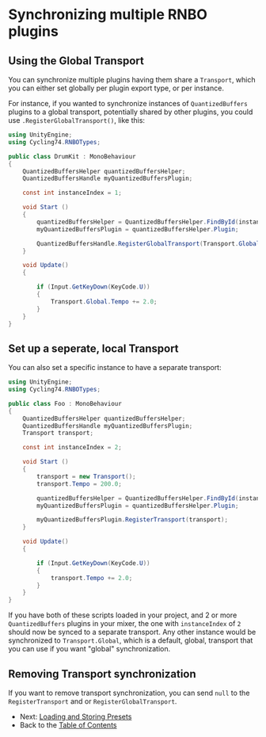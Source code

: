 # Synchronizing multiple RNBO plugins

## Using the Global Transport

You can synchronize multiple plugins having them share a `Transport`, which you can either set globally per plugin export type, or per instance.

For instance, if you wanted to synchronize instances of `QuantizedBuffers` plugins to a global transport, potentially shared by other plugins, you could use `.RegisterGlobalTransport()`, like this:

```csharp
using UnityEngine;
using Cycling74.RNBOTypes;

public class DrumKit : MonoBehaviour
{
    QuantizedBuffersHelper quantizedBuffersHelper;
    QuantizedBuffersHandle myQuantizedBuffersPlugin;

    const int instanceIndex = 1;

    void Start ()
    {
        quantizedBuffersHelper = QuantizedBuffersHelper.FindById(instanceIndex);
        myQuantizedBuffersPlugin = quantizedBuffersHelper.Plugin;

        QuantizedBuffersHandle.RegisterGlobalTransport(Transport.Global);
    }

    void Update()
    {

        if (Input.GetKeyDown(KeyCode.U))
        {
            Transport.Global.Tempo += 2.0;
        }
    }
}
```

## Set up a seperate, local Transport

You can also set a specific instance to have a separate transport:

```csharp
using UnityEngine;
using Cycling74.RNBOTypes;

public class Foo : MonoBehaviour
{
    QuantizedBuffersHelper quantizedBuffersHelper;
    QuantizedBuffersHandle myQuantizedBuffersPlugin;
    Transport transport;

    const int instanceIndex = 2;

    void Start ()
    {
        transport = new Transport();
        transport.Tempo = 200.0;

        quantizedBuffersHelper = QuantizedBuffersHelper.FindById(instanceIndex);
        myQuantizedBuffersPlugin = quantizedBuffersHelper.Plugin;

        myQuantizedBuffersPlugin.RegisterTransport(transport);
    }

    void Update()
    {

        if (Input.GetKeyDown(KeyCode.U))
        {
            transport.Tempo += 2.0;
        }
    }
}
```

If you have both of these scripts loaded in your project, and 2 or more `QuantizedBuffers` plugins in your mixer, the one with `instanceIndex` of `2` should now be synced to a separate transport.
Any other instance would be synchronized to `Transport.Global`, which is a default, global, transport that you can
use if you want "global" synchronization.

## Removing Transport synchronization

If you want to remove transport synchronization, you can send `null` to the `RegisterTransport` and or `RegisterGlobalTransport`.

- Next: [Loading and Storing Presets](PRESETS.md)
- Back to the [Table of Contents](INDEX.md)
